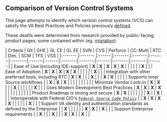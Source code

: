## Comparison of Version Control Systems

This page attempts to identify which version control systems (VCS) can satisfy the VA Best Practices and Policies previously [defined](criteria.md).

These deatils were determined from research provided by public-facing product pages, some contained within (eg. [migration](migration_detail.md)).

| Criteria | Git | GHE | GL CE | GL EE | SVN | CVS | Perforce | CC-Multi | RTC | Dim. | SCM | TFS | VSS |
|:------- |:------- |:------:|:-------:|:-------:|:------:|:-------:|:------:|:------:|:-------:|:-------:|:------:|:-------:|:-------:|:------:|
| Ease of Use (including IDE-support) | **X** | **X** | **X** | **X** | **X** | | | | | | **X** | |
| Ease of Adoption | **X** | **X** | **X** | **X** | **X** | | | | | | **X** | |
| Integration with other preferred tools, including RTC | **X** | **X** | | | **X** | | | **X** | **X** | | | |
| Supports Inner Source workflows | | **X** | **X** | **X** | | | | | | | | |
| Minimize Vendor Lock-in | **X** | **X** | | | **X** | | | | | | **X** | |
| Uses Modern Deveopment Best Practices | **X** | **X** | **X** | **X** | | | | | | | | |
| Product Roadmap is strong and secure | **X** | **X** | | | | | | | **X** | | **X** | |
| Interoperable with Federal CIO's [`Federal Source Code Policy`](sourcecode.cio.gov) | | **X** | **X** | **X** | **X** | | | | | | **X** | |
| Support VA identity and authentication standards as defined by the Enterprise | | **X** | | | | | | **X** | **X** | | **X** | |
| Support Enterprise requirements | | **X** | | | **X** | | | **X** | **X** | | **X** | |

